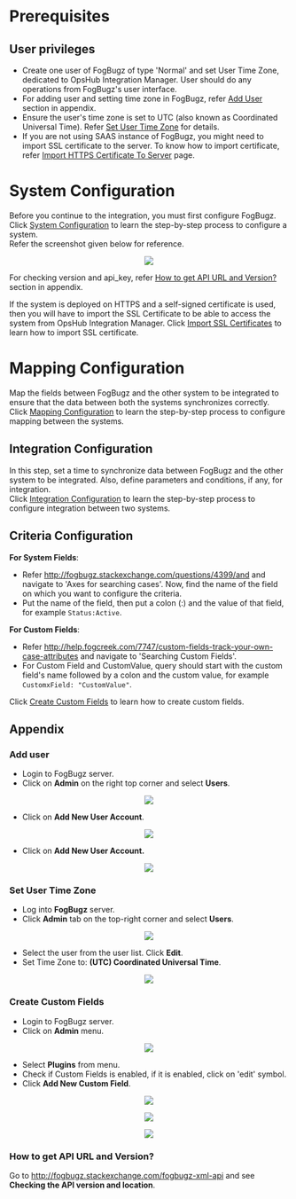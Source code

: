 # Prerequisites

## User privileges

* Create one user of FogBugz of type 'Normal' and set User Time Zone, dedicated to OpsHub Integration Manager. User should do any operations from FogBugz's user interface.  
* For adding user and setting time zone in FogBugz, refer [Add User](#add-user) section in appendix.  
* Ensure the user's time zone is set to UTC (also known as Coordinated Universal Time). Refer [Set User Time Zone](#set-user-time-zone) for details.
* If you are not using SAAS instance of FogBugz, you might need to import SSL certificate to the server. To know how to import certificate, refer [Import HTTPS Certificate To Server](../getting-started/ssl-certificate-configuration.md) page.

# System Configuration

Before you continue to the integration, you must first configure FogBugz. Click [System Configuration](../integrate/system-configuration.md) to learn the step-by-step process to configure a system.  
Refer the screenshot given below for reference.  

<p align="center">
  <img src="../assets/FB_Image_9a.png">
</p>

For checking version and api_key, refer [How to get API URL and Version?](#how-to-get-api-url-and-version) section in appendix.

If the system is deployed on HTTPS and a self-signed certificate is used, then you will have to import the SSL Certificate to be able to access the system from OpsHub Integration Manager. Click [Import SSL Certificates](../getting-started/ssl-certificate-configuration.md) to learn how to import SSL certificate.

# Mapping Configuration

Map the fields between FogBugz and the other system to be integrated to ensure that the data between both the systems synchronizes correctly.  
Click [Mapping Configuration](../integrate/mapping-configuration.md) to learn the step-by-step process to configure mapping between the systems.

## Integration Configuration

In this step, set a time to synchronize data between FogBugz and the other system to be integrated. Also, define parameters and conditions, if any, for integration.  
Click [Integration Configuration](../integrate/integration-configuration.md) to learn the step-by-step process to configure integration between two systems.

## Criteria Configuration

**For System Fields**:  
* Refer http://fogbugz.stackexchange.com/questions/4399/and and navigate to 'Axes for searching cases'. Now, find the name of the field on which you want to configure the criteria.
* Put the name of the field, then put a colon (:) and the value of that field, for example `Status:Active`.

**For Custom Fields**:  
* Refer http://help.fogcreek.com/7747/custom-fields-track-your-own-case-attributes and navigate to 'Searching Custom Fields'.
* For Custom Field and CustomValue, query should start with the custom field's name followed by a colon and the custom value, for example `CustomxField: "CustomValue"`.

Click [Create Custom Fields](#create-custom-fields) to learn how to create custom fields.

## Appendix

### Add user

* Login to FogBugz server.
* Click on **Admin** on the right top corner and select **Users**.

<p align="center">
  <img src="../assets/FB_Image_1.png">
</p>

* Click on **Add New User Account**.

<p align="center">
  <img src="../assets/FB_Image_2.png">
</p>

* Click on **Add New User Account.**

<p align="center">
  <img src="../assets/FB_Image_3.png">
</p>

### Set User Time Zone

* Log into **FogBugz** server.
* Click **Admin** tab on the top-right corner and select **Users**.

<p align="center">
  <img src="../assets/FB_Image_1.png">
</p>

* Select the user from the user list. Click **Edit**.
* Set Time Zone to: **(UTC) Coordinated Universal Time**.

<p align="center">
  <img src="../assets/FB_Image_4.png">
</p>

### Create Custom Fields

* Login to FogBugz server.
* Click on **Admin** menu.

<p align="center">
  <img src="../assets/FB_Image_5.png">
</p>

* Select **Plugins** from menu.
* Check if Custom Fields is enabled, if it is enabled, click on 'edit' symbol.
* Click **Add New Custom Field**.

<p align="center">
  <img src="../assets/FB_Image_6b.png">
</p>
<p align="center">
  <img src="../assets/FB_Image_7.png">
</p>
<p align="center">
  <img src="../assets/FB_Image_8.png">
</p>

### How to get API URL and Version?

Go to http://fogbugz.stackexchange.com/fogbugz-xml-api and see **Checking the API version and location**.
